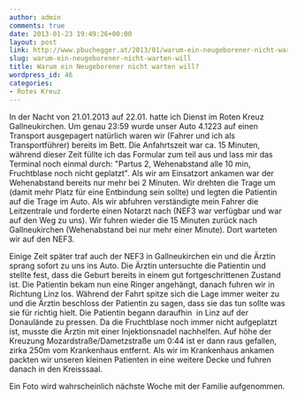 ```yaml
---
author: admin
comments: true
date: 2013-01-23 19:49:26+00:00
layout: post
link: http://www.pbuchegger.at/2013/01/warum-ein-neugeborener-nicht-warten-will/
slug: warum-ein-neugeborener-nicht-warten-will
title: Warum ein Neugeborener nicht warten will?
wordpress_id: 46
categories:
- Rotes Kreuz
---
```


In der Nacht von 21.01.2013 auf 22.01. hatte ich Dienst im Roten Kreuz Gallneukirchen. Um genau 23:59 wurde unser Auto 4.1223 auf einen Transport ausgepagert natürlich waren wir (Fahrer und ich als Transportführer) bereits im Bett. Die Anfahrtszeit war ca. 15 Minuten, während dieser Zeit füllte ich das Formular zum teil aus und lass mir das Terminal noch einmal durch: "Partus 2, Wehenabstand alle 10 min, Fruchtblase noch nicht geplatzt". Als wir am Einsatzort ankamen war der Wehenabstand bereits nur mehr bei 2 Minuten. Wir drehten die Trage um (damit mehr Platz für eine Entbindung sein sollte) und legten die Patientin auf die Trage im Auto. Als wir abfuhren verständigte mein Fahrer die Leitzentrale und forderte einen Notarzt nach (NEF3 war verfügbar und war auf den Weg zu uns). Wir fuhren wieder die 15 Minuten zurück nach Gallneukirchen (Wehenabstand bei nur mehr einer Minute). Dort warteten wir auf den NEF3.

Einige Zeit später traf auch der NEF3 in Gallneukirchen ein und die Ärztin sprang sofort zu uns ins Auto. Die Ärztin untersuchte die Patientin und stellte fest, dass die Geburt bereits in einem gut fortgeschrittenen Zustand ist. Die Patientin bekam nun eine Ringer angehängt, danach fuhren wir in Richtung Linz los. Während der Fahrt spitze sich die Lage immer weiter zu und die Ärztin beschloss der Patientin zu sagen, dass sie das tun sollte was sie für richtig hielt. Die Patientin begann daraufhin  in Linz auf der Donaulände zu pressen. Da die Fruchtblase noch immer nicht aufgeplatzt ist, musste die Ärztin mit einer Injektionsnadel nachhelfen. Auf höhe der Kreuzung Mozardstraße/Dametzstraße um 0:44 ist er dann raus gefallen, zirka 250m vom Krankenhaus entfernt. Als wir im Krankenhaus ankamen packten wir unseren kleinen Patienten in eine weitere Decke und fuhren danach in den Kreisssaal.

Ein Foto wird wahrscheinlich nächste Woche mit der Familie aufgenommen.
